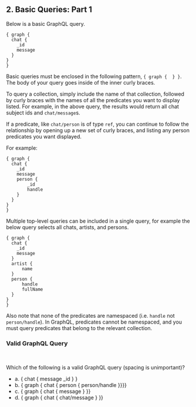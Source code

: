 ## 2. Basic Queries: Part 1

Below is a basic GraphQL query.

```
{ graph {
  chat {
    _id
    message
  }
}
}
```

Basic queries must be enclosed in the following pattern, `{ graph {  } }`. The body of your query goes inside of the inner curly braces. 

To query a collection, simply include the name of that collection, followed by curly braces with the names of all the predicates you want to display listed. For example, in the above query, the results would return all chat subject ids and `chat/message`s. 

If a predicate, like `chat/person` is of type `ref`, you can continue to follow the relationship by opening up a new set of curly braces, and listing any person predicates you want displayed. 

For example:

```
{ graph {
  chat {
    _id
    message
    person {
        _id
        handle
    }
  }
}
}
```

Multiple top-level queries can be included in a single query, for example the below query selects all chats, artists, and persons. 

```
{ graph {
  chat {
    _id
    message
  }
  artist {
      name
  }
  person {
      handle
      fullName
  }
}
}
```

Also note that none of the predicates are namespaced (i.e. `handle` not `person/handle`). In GraphQL, predicates cannot be namespaced, and you must query predicates that belong to the relevant collection. 

<div class="challenge">
<h3>Valid GraphQL Query</h3>
<br/>
<p>Which of the following is a valid GraphQL query (spacing is unimportant)?</p>
<ul>
    <li>a. { chat { message _id } } </li>
    <li>b. { graph { chat { person { person/handle }}}}
    <li>c. { graph { chat { message } }}</li>
    <li>d. { graph { chat { chat/message } }}</li>
</ul>
</div>
<br/>
<br/>

